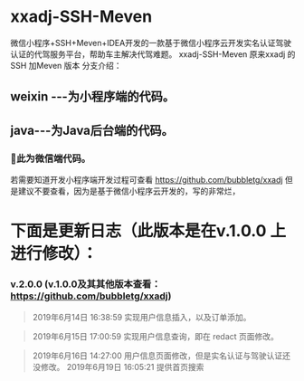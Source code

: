 # xxadj-SSH-Meven
微信小程序+SSH+Meven+IDEA开发的一款基于微信小程序云开发实名认证驾驶认证的代驾服务平台，帮助车主解决代驾难题。
xxadj-SSH-Meven 原来xxadj 的SSH 加Meven 版本
分支介绍： 
## weixin ---为小程序端的代码。

## java---为Java后台端的代码。

### 🦔此为微信端代码。

若需要知道开发小程序端开发过程可查看 https://github.com/bubbletg/xxadj 但是建议不要查看，因为是基于微信小程序云开发的，写的非常烂，

# 下面是更新日志（此版本是在v.1.0.0 上进行修改）：
### v.2.0.0 (v.1.0.0及其其他版本查看：https://github.com/bubbletg/xxadj)

> 2019年6月14日 16:38:59 实现用户信息插入，以及订单添加。

> 2019年6月15日 17:00:59 实现用户信息查询，即在 redact 页面修改。

> 2019年6月16日 14:27:00 用户信息页面修改，但是实名认证与驾驶认证还没修改。
> 2019年6月19日 16:05:21 提供首页搜索

